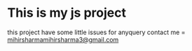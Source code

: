 # This is my js project
this project have some little issues 
for anyquery contact me = mihirsharmamihirsharma3@gmail.com